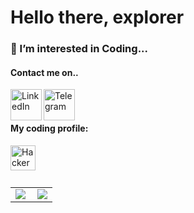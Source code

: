 <h1> Hello there, explorer</h1>

<h3> 👀 I’m interested in Coding...</h3>
<h4> Contact me on..</h4>
<a href="https://www.linkedin.com/in/keshav-raj-0674b029a?utm_source=share&utm_campaign=share_via&utm_content=profile&utm_medium=android_app">
    <img align="left" alt="LinkedIn" width="50px" src="https://img.icons8.com/clouds/500/000000/linkedin.png"/>
</a>
<a href="https://t.me/Raj-keshav">
    <img align="left" alt="Telegram" width="50px" src="https://img.icons8.com/clouds/500/000000/telegram-app.png"/>
</a><br><br>
<h4>My coding profile:</h4>
<a href="https://www.hackerrank.com/profile/itsrajkeshav">
  <img align="left" alt="HackerRank" width="40px" src="https://img.icons8.com/external-tal-revivo-filled-tal-revivo/96/000000/external-hackerrank-is-a-technology-company-that-focuses-on-competitive-programming-logo-filled-tal-revivo.png"/>
</a>
<br><br><br>

<table>
  <tr>
    <td>
      <img align="left" src="https://github-readme-stats.vercel.app/api/top-langs/?username=itz-rajkeshav&theme=radical&layout=compact" />
    </td>
    <td>
      <img align="center" src="https://github-stats.nabak.dev/api?username=itz-rajkeshav&show_icons=true&hide_rank=true&bg_color=1e1e2e&text_color=cdd6f4&border_color=313244&title_color=cba6f7&icon_color=f5c2e7&cache_seconds=14400&line_height=28&custom_title=Github%20Stats" />
    </td>
  </tr>
</table>
